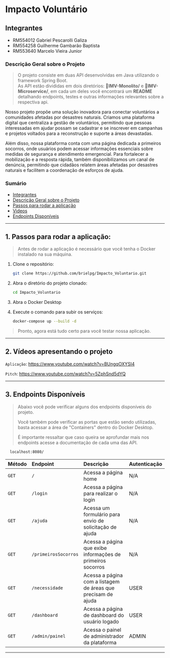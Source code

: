 
# Impacto Voluntário

## Integrantes
- RM554012 Gabriel Pescarolli Galiza
- RM554258 Guilherme Gambarão Baptista
- RM553640 Marcelo Vieira Junior


### Descrição Geral sobre o Projeto
> O projeto consiste em duas API desenvolvidas em Java utilizando o framework Spring Boot.  
As API estão divididas em dois diretórios: 📂**IMV-Monolito/** e 📂**IMV-Microservice/**, em cada um deles você encontrará um **README** detalhando endpoints, testes e outras informações relevantes sobre a respectiva api.


Nosso projeto propõe uma solução inovadora para conectar voluntários a comunidades afetadas por desastres naturais.
Criamos uma plataforma digital que centraliza a gestão de voluntários, permitindo que pessoas interessadas em ajudar possam se cadastrar e se inscrever em campanhas e projetos voltados para a reconstrução e suporte a áreas devastadas.

Além disso, nossa plataforma conta com uma página dedicada a primeiros socorros, onde usuários podem acessar informações essenciais sobre medidas de segurança e atendimento emergencial.
Para fortalecer a mobilização e a resposta rápida, também disponibilizamos um canal de denúncia, permitindo que cidadãos relatem áreas afetadas por desastres naturais e facilitem a coordenação de esforços de ajuda.

### Sumário
- [Integrantes](#integrantes)
- [Descrição Geral sobre o Projeto](#descrição-geral-sobre-o-projeto)
- [Passos para rodar a aplicação](#1-passos-para-rodar-a-aplicação)
- [Videos](#2-vídeos-apresentando-o-projeto)
- [Endpoints Disponíveis](#3-endpoints-disponíveis)
---

## 1. Passos para rodar a aplicação:
> Antes de rodar a aplicação é necessário que você tenha o Docker instalado na sua máquina.

1. Clone o repositório:
   ```bash
   git clone https://github.com/brielpg/Impacto_Voluntario.git

2. Abra o diretório do projeto clonado:
    ```bash
   cd Impacto_Voluntario

3. Abra o Docker Desktop


4. Execute o comando para subir os serviços:
    ```bash
   docker-compose up --build -d

> Pronto, agora está tudo certo para você testar nossa aplicação.

---
## 2. Vídeos apresentando o projeto
`Aplicação`: https://www.youtube.com/watch?v=BUngqOXYSI4

`Pitch`: https://www.youtube.com/watch?v=5ZphSnd5dYQ

---
## 3. Endpoints Disponíveis
> Abaixo você pode verificar alguns dos endpoints disponíveis do projeto.
>
> Você também pode verificar as portas que estão sendo utilizadas, basta acessar a área de "Containers" dentro do Docker Desktop.
>
> É importante ressaltar que caso queira se aprofundar mais nos endpoints acesse a documentação de cada uma das API.

```http
  localhost:8080/
```

| Método  | Endpoint             | Descrição                                                     | Autenticação |
|:--------|:---------------------|:--------------------------------------------------------------|:-------------|
| `GET`   | `/`                  | Acessa a página home                                          | N/A          |
| `GET`   | `/login`             | Acessa a página para realizar o login                         | N/A          |
| `GET`   | `/ajuda`             | Acessa um formulário para envio de solicitação de ajuda       | N/A          |
| `GET`   | `/primeirosSocorros` | Acessa a página que exibe informações de primeiros socorros   | N/A          |
| `GET`   | `/necessidade`       | Acessa a página com a listagem de áreas que precisam de ajuda | USER         |
| `GET`   | `/dashboard`         | Acessa a página de dashboard do usuário logado                | USER         |
| `GET`   | `/admin/painel`      | Acessa o painel de administrador da plataforma                | ADMIN        |

---